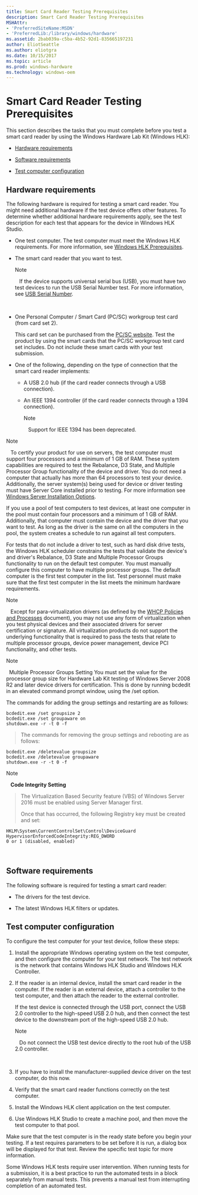 ```yaml
---
title: Smart Card Reader Testing Prerequisites
description: Smart Card Reader Testing Prerequisites
MSHAttr:
- 'PreferredSiteName:MSDN'
- 'PreferredLib:/library/windows/hardware'
ms.assetid: 2bab039a-c5ba-4b52-92d1-835665197231
author: EliotSeattle
ms.author: eliotgra
ms.date: 10/15/2017
ms.topic: article
ms.prod: windows-hardware
ms.technology: windows-oem
---
```


# Smart Card Reader Testing Prerequisites


This section describes the tasks that you must complete before you test a smart card reader by using the Windows Hardware Lab Kit (Windows HLK):

-   [Hardware requirements](#bkmk-hck-sc-hr)

-   [Software requirements](#bkmk-hck-sc-sr)

-   [Test computer configuration](#bkmk-hck-sc-tc)

## <span id="BKMK_HCK_SC_hR"></span><span id="bkmk-hck-sc-hr"></span><span id="BKMK_HCK_SC_HR"></span>Hardware requirements


The following hardware is required for testing a smart card reader. You might need additional hardware if the test device offers other features. To determine whether additional hardware requirements apply, see the test description for each test that appears for the device in Windows HLK Studio.

-   One test computer. The test computer must meet the Windows HLK requirements. For more information, see [Windows HLK Prerequisites](..\getstarted\windows-hlk-prerequisites.md).

-   The smart card reader that you want to test.

    >[!NOTE]
    >  
    If the device supports universal serial bus (USB), you must have two test devices to run the USB Serial Number test. For more information, see [USB Serial Number](0f2d5113-cf70-4cda-8afc-b7005d1e2739.md).

     

-   One Personal Computer / Smart Card (PC/SC) workgroup test card (from card set 2).

    This card set can be purchased from the [PC/SC website](http://go.microsoft.com/fwlink/?LinkId=228902). Test the product by using the smart cards that the PC/SC workgroup test card set includes. Do not include these smart cards with your test submission.

-   One of the following, depending on the type of connection that the smart card reader implements:

    -   A USB 2.0 hub (if the card reader connects through a USB connection).

    -   An IEEE 1394 controller (if the card reader connects through a 1394 connection).

        >[!NOTE]
        >  
        Support for IEEE 1394 has been deprecated.

>[!NOTE]
>  
To certify your product for use on servers, the test computer must support four processors and a minimum of 1 GB of RAM. These system capabilities are required to test the Rebalance, D3 State, and Multiple Processor Group functionality of the device and driver. You do not need a computer that actually has more than 64 processors to test your device. Additionally, the server system(s) being used for device or driver testing must have Server Core installed prior to testing. For more information see [Windows Server Installation Options](http://go.microsoft.com/fwlink/p/?LinkID=251454).

If you use a pool of test computers to test devices, at least one computer in the pool must contain four processors and a minimum of 1 GB of RAM. Additionally, that computer must contain the device and the driver that you want to test. As long as the driver is the same on all the computers in the pool, the system creates a schedule to run against all test computers.

For tests that do not include a driver to test, such as hard disk drive tests, the Windows HLK scheduler constrains the tests that validate the device's and driver's Rebalance, D3 State and Multiple Processor Groups functionality to run on the default test computer. You must manually configure this computer to have multiple processor groups. The default computer is the first test computer in the list. Test personnel must make sure that the first test computer in the list meets the minimum hardware requirements.

>[!NOTE]
>  
Except for para-virtualization drivers (as defined by the [WHCP Policies and Processes](http://go.microsoft.com/fwlink/p/?LinkID=615222) document), you may not use any form of virtualization when you test physical devices and their associated drivers for server certification or signature. All virtualization products do not support the underlying functionality that is required to pass the tests that relate to multiple processor groups, device power management, device PCI functionality, and other tests.

>[!NOTE]
>  Multiple Processor Groups Setting
>You must set the value for the processor group size for Hardware Lab Kit testing of Windows Server 2008 R2 and later device drivers for certification. This is done by running bcdedit in an elevated command prompt window, using the /set option.
>
>The commands for adding the group settings and restarting are as follows:
>
``` syntax
bcdedit.exe /set groupsize 2
bcdedit.exe /set groupaware on
shutdown.exe -r -t 0 -f
```
>
>
>The commands for removing the group settings and rebooting are as follows:
>
``` syntax
bcdedit.exe /deletevalue groupsize
bcdedit.exe /deletevalue groupaware
shutdown.exe -r -t 0 -f
```
>

>[!NOTE]
>  
**Code Integrity Setting**

>The Virtualization Based Security feature (VBS) of Windows Server 2016 must be enabled using Server Manager first.
>
>Once that has occurred, the following Registry key must be created and set:
>
``` syntax
HKLM\System\CurrentControlSet\Control\DeviceGuard
HypervisorEnforcedCodeIntegrity:REG_DWORD
0 or 1 (disabled, enabled)
```

 

## <span id="BKMK_HCK_SC_sR"></span><span id="bkmk-hck-sc-sr"></span><span id="BKMK_HCK_SC_SR"></span>Software requirements


The following software is required for testing a smart card reader:

-   The drivers for the test device.

-   The latest Windows HLK filters or updates.

## <span id="BKMK_HCK_SC_tC"></span><span id="bkmk-hck-sc-tc"></span><span id="BKMK_HCK_SC_TC"></span>Test computer configuration


To configure the test computer for your test device, follow these steps:

1.  Install the appropriate Windows operating system on the test computer, and then configure the computer for your test network. The test network is the network that contains Windows HLK Studio and Windows HLK Controller.

2.  If the reader is an internal device, install the smart card reader in the computer. If the reader is an external device, attach a controller to the test computer, and then attach the reader to the external controller.

    If the test device is connected through the USB port, connect the USB 2.0 controller to the high-speed USB 2.0 hub, and then connect the test device to the downstream port of the high-speed USB 2.0 hub.

    >[!NOTE]
    >  
    Do not connect the USB test device directly to the root hub of the USB 2.0 controller.

     

3.  If you have to install the manufacturer-supplied device driver on the test computer, do this now.

4.  Verify that the smart card reader functions correctly on the test computer.

5.  Install the Windows HLK client application on the test computer.

6.  Use Windows HLK Studio to create a machine pool, and then move the test computer to that pool.

Make sure that the test computer is in the ready state before you begin your testing. If a test requires parameters to be set before it is run, a dialog box will be displayed for that test. Review the specific test topic for more information.

Some Windows HLK tests require user intervention. When running tests for a submission, it is a best practice to run the automated tests in a block separately from manual tests. This prevents a manual test from interrupting completion of an automated test.

 

 






